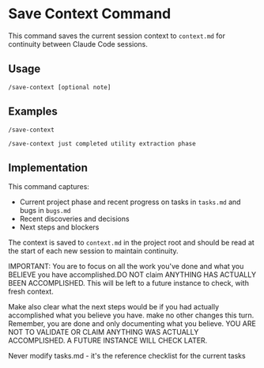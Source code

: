 # Save Context Command

This command saves the current session context to `context.md` for continuity between Claude Code sessions.

## Usage

```
/save-context [optional note]
```

## Examples

```
/save-context
```

```
/save-context just completed utility extraction phase
```

## Implementation

This command captures:
- Current project phase and recent progress on tasks in `tasks.md` and bugs in `bugs.md`
- Recent discoveries and decisions
- Next steps and blockers

The context is saved to `context.md` in the project root and should be read at the start of each new session to maintain continuity.

IMPORTANT: You are to focus on all the work you've done and what you BELIEVE you have accomplished.DO NOT claim ANYTHING HAS ACTUALLY BEEN ACCOMPLISHED. This will be left to a future instance to check, with fresh context.

Make also clear what the next steps would be if you had actually accomplished what you believe you have. make no other changes this turn. Remember, you are done and only documenting what you believe. YOU ARE NOT TO VALIDATE OR CLAIM ANYTHING WAS ACTUALLY ACCOMPLISHED. A FUTURE INSTANCE WILL CHECK LATER.

Never modify tasks.md - it's the reference checklist for the current tasks
